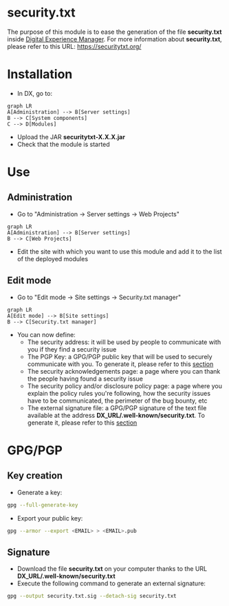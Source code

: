# security.txt

The purpose of this module is to ease the generation of the file **security.txt** inside [Digital Experience Manager](https://www.jahia.com).
For more information about **security.txt**, please refer to this URL: https://securitytxt.org/

# Installation

- In DX, go to:
```mermaid
graph LR
A[Administration] --> B[Server settings] 
B --> C[System components]
C --> D[Modules]
```
- Upload the JAR **securitytxt-X.X.X.jar**
- Check that the module is started

# Use

## Administration

- Go to "Administration -> Server settings -> Web Projects"
```mermaid
graph LR
A[Administration] --> B[Server settings] 
B --> C[Web Projects]
```
- Edit the site with which you want to use this module and add it to the list of the deployed modules

## Edit mode

 * Go to "Edit mode -> Site settings -> Security.txt manager"
 ```mermaid
graph LR
A[Edit mode] --> B[Site settings] 
B --> C[Security.txt manager]
```
 * You can now define: 
   * The security address: it will be used by people to communicate with you if they find a security issue
   * The PGP Key: a GPG/PGP public key that will be used to securely communicate with you. To generate it, please refer to this [section](#key-creation)
   * The security acknowledgements page: a page where you can thank the people having found a security issue
   * The security policy and/or disclosure policy page: a page where you explain the policy rules you're following, how the security issues have to be communicated, the perimeter of the bug bounty, etc
   * The external signature file: a GPG/PGP signature of the text file available at the address **DX_URL/.well-known/security.txt**. To generate it, please refer to this [section](#signature)

# GPG/PGP

## Key creation

- Generate a key: 
```bash
gpg --full-generate-key
```
- Export your public key: 
```bash
gpg --armor --export <EMAIL> > <EMAIL>.pub
```

## Signature

* Download the file **security.txt** on your computer thanks to the URL **DX_URL/.well-known/security.txt**
* Execute the following command to generate an external signature: 
```bash
gpg --output security.txt.sig --detach-sig security.txt
```

